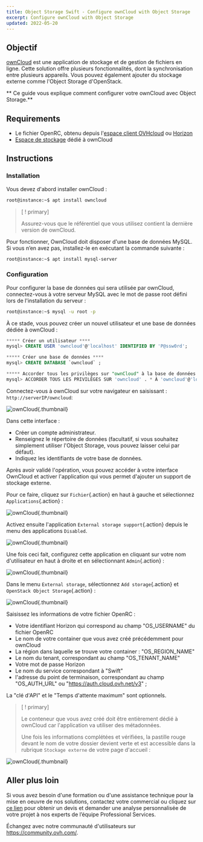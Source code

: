 ```yaml
---
title: Object Storage Swift - Configure ownCloud with Object Storage
excerpt: Configure ownCloud with Object Storage
updated: 2022-05-20
---
```


## Objectif

[ownCloud](https://owncloud.org/) est une application de stockage et de gestion de fichiers en ligne.
Cette solution offre plusieurs fonctionnalités, dont la synchronisation entre plusieurs appareils. Vous pouvez également ajouter du stockage externe comme l'Object Storage d'OpenStack.

** Ce guide vous explique comment configurer votre ownCloud avec Object Storage.**


## Requirements

- Le fichier OpenRC, obtenu depuis l'[espace client OVHcloud](/pages/public_cloud/compute/create_and_delete_a_user) ou [Horizon](/pages/public_cloud/compute/introducing_horizon)
- [Espace de stockage](/pages/storage_and_backup/object_storage/pcs_create_container) dédié à ownCloud


## Instructions

### Installation

Vous devez d'abord installer ownCloud :

```bash
root@instance:~$ apt install owncloud
```

> [ ! primary]
>
> Assurez-vous que le référentiel que vous utilisez contient la dernière version de ownCloud.
>

Pour fonctionner, OwnCloud doit disposer d'une base de données MySQL. Si vous n’en avez pas, installez-le en exécutant la commande suivante :

```bash
root@instance:~$ apt install mysql-server
```

### Configuration

Pour configurer la base de données qui sera utilisée par ownCloud, connectez-vous à votre serveur MySQL avec le mot de passe root défini lors de l'installation du serveur :


```bash
root@instance:~$ mysql -u root -p
```

À ce stade, vous pouvez créer un nouvel utilisateur et une base de données dédiée à ownCloud :

```sql
***** Créer un utilisateur ****
mysql> CREATE USER 'owncloud'@'localhost' IDENTIFIED BY 'P@ssw0rd';

***** Créer une base de données ****
mysql> CREATE DATABASE `owncloud` ;

***** Accorder tous les privilèges sur "ownCloud" à la base de données "owncloud" ****
mysql> ACCORDER TOUS LES PRIVILÈGES SUR 'owncloud' . * À 'owncloud'@'localhost';
```

Connectez-vous à ownCloud sur votre navigateur en saisissant : `http://serverIP/owncloud`:

![ownCloud](images/img_3325.jpg){.thumbnail}

Dans cette interface :

- Créer un compte administrateur.
- Renseignez le répertoire de données (facultatif, si vous souhaitez simplement utiliser l'Object Storage, vous pouvez laisser celui par défaut).
- Indiquez les identifiants de votre base de données.


Après avoir validé l'opération, vous pouvez accéder à votre interface OwnCloud et activer l'application qui vous permet d'ajouter un support de stockage externe.

Pour ce faire, cliquez sur `Fichier`{.action} en haut à gauche et sélectionnez `Applications`{.action} :

![ownCloud](images/img_3327.jpg){.thumbnail}

Activez ensuite l'application `External storage support`{.action} depuis le menu des applications `Disabled`.

![ownCloud](images/img_3328.jpg){.thumbnail}

Une fois ceci fait, configurez cette application en cliquant sur votre nom d'utilisateur en haut à droite et en sélectionnant `Admin`{.action} :

![ownCloud](images/img_3326.jpg){.thumbnail}

Dans le menu `External storage`, sélectionnez `Add storage`{.action} et `OpenStack Object Storage`{.action} :

![ownCloud](images/img_3329.jpg){.thumbnail}

Saisissez les informations de votre fichier OpenRC :

- Votre identifiant Horizon qui correspond au champ "OS_USERNAME" du fichier OpenRC
- Le nom de votre container que vous avez créé précédemment pour ownCloud
- La région dans laquelle se trouve votre container : "OS_REGION_NAME"
- Le nom du tenant, correspondant au champ "OS_TENANT_NAME"
- Votre mot de passe Horizon
- Le nom du service correspondant à "Swift"
- l'adresse du point de terminaison, correspondant au champ "OS_AUTH_URL" ou "https://auth.cloud.ovh.net/v3" ;


La "clé d'API" et le "Temps d'attente maximum" sont optionnels.

> [ ! primary]
>
> Le conteneur que vous avez créé doit être entièrement dédié à ownCloud car l'application va utiliser des métadonnées.
>
> Une fois les informations complétées et vérifiées, la pastille rouge devant le nom de votre dossier devient verte et est accessible dans la rubrique `Stockage externe` de votre page d'accueil :
>


![ownCloud](images/img_3330.jpg){.thumbnail}


## Aller plus loin

Si vous avez besoin d'une formation ou d'une assistance technique pour la mise en oeuvre de nos solutions, contactez votre commercial ou cliquez sur [ce lien](https://www.ovhcloud.com/fr-ca/professional-services/) pour obtenir un devis et demander une analyse personnalisée de votre projet à nos experts de l’équipe Professional Services.

Échangez avec notre communauté d'utilisateurs sur <https://community.ovh.com/>.

